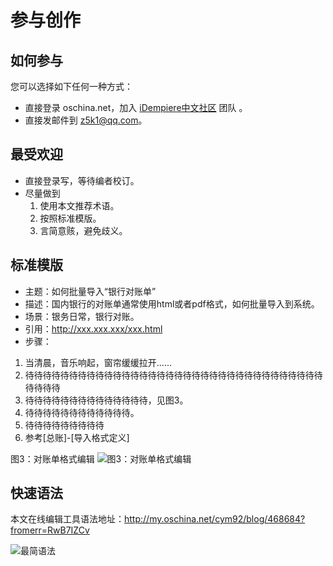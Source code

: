 参与创作
===

如何参与
---

您可以选择如下任何一种方式：

- 直接登录 oschina.net，加入 [iDempiere中文社区](https://team.oschina.net/home/join?invite=457EC0F671A6FB36E7327366C6075669&inviter=43916F24190C147ED43A61D6D49AEFE9) 团队 。
- 直接发邮件到 z5k1@qq.com。

最受欢迎
---

- 直接登录写，等待编者校订。
- 尽量做到
  1. 使用本文推荐术语。
  2. 按照标准模版。
  3. 言简意赅，避免歧义。

标准模版
---

- 主题：如何批量导入“银行对账单”
- 描述：国内银行的对账单通常使用html或者pdf格式，如何批量导入到系统。
- 场景：银务日常，银行对账。
- 引用：http://xxx.xxx.xxx/xxx.html
- 步骤：
1. 当清晨，音乐响起，窗帘缓缓拉开......
2. 待待待待待待待待待待待待待待待待待待待待待待待待待待待待待待待待待待待待待待
3. 待待待待待待待待待待待待待待，见图3。
4. 待待待待待待待待待待待待。
5. 待待待待待待待待待
6. 参考[总账]-[导入格式定义]

图3：对账单格式编辑
![图3：对账单格式编辑](http://static.oschina.net/uploads/space/2016/0427/141855_wIu7_2720480.jpg)

快速语法
---

本文在线编辑工具语法地址：http://my.oschina.net/cym92/blog/468684?fromerr=RwB7IZCv

![最简语法](http://static.oschina.net/uploads/space/2016/0419/202305_jEPA_2720480.png)

